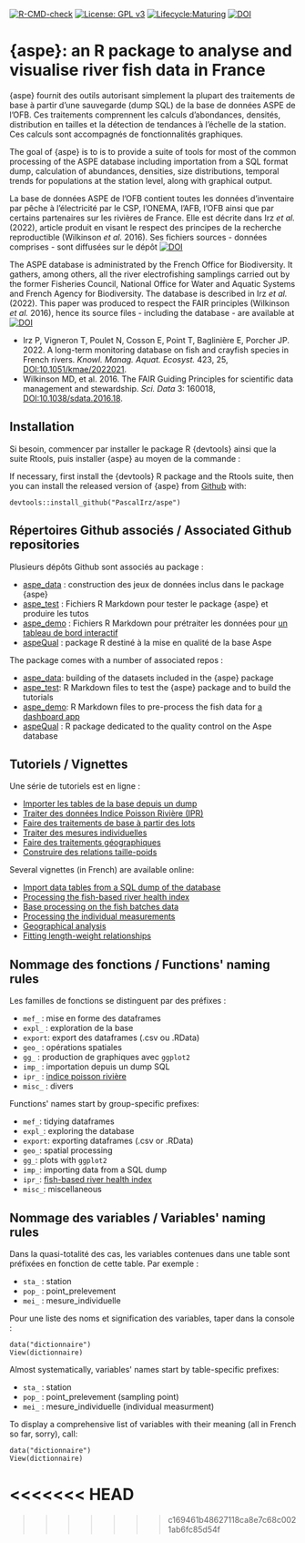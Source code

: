 <!-- badges: start -->
[![R-CMD-check](https://github.com/PascalIrz/aspe/workflows/R-CMD-check/badge.svg)](https://github.com/PascalIrz/aspe/actions)
[![License: GPL v3](https://img.shields.io/badge/License-GPLv3-blue.svg)](https://www.gnu.org/licenses/gpl-3.0)
[![Lifecycle:Maturing](https://img.shields.io/badge/Lifecycle-Maturing-007EC6)](https://discourse.jupyter.org/t/should-we-adopt-the-tidyverse-package-lifecycle-badges/1310)
[![DOI](https://zenodo.org/badge/323145117.svg)](https://zenodo.org/record/7458005)
<!-- badges: end -->


{aspe}: an R package to analyse and visualise river fish data in France 
====

{aspe} fournit des outils autorisant simplement la plupart des
traitements de base à partir d’une sauvegarde (dump SQL) de la base de
données ASPE de l’OFB. Ces traitements comprennent les calculs
d’abondances, densités, distribution en tailles et la détection de
tendances à l’échelle de la station. Ces calculs sont accompagnés de
fonctionnalités graphiques.

The goal of {aspe} is to is to provide a suite of tools for most of the
common processing of the ASPE database including importation from a SQL
format dump, calculation of abundances, densities, size distributions,
temporal trends for populations at the station level, along with
graphical output.

La base de données ASPE de l’OFB contient toutes les données
d’inventaire par pêche à l’électricité par le CSP, l’ONEMA, l’AFB, l’OFB
ainsi que par certains partenaires sur les rivières de France. Elle est décrite
dans Irz *et al.* (2022), article produit en visant le respect des principes de la recherche reproductible (Wilkinson *et al.* 2016). Ses fichiers sources - données comprises - sont diffusées sur le dépôt [![DOI](https://zenodo.org/badge/DOI/10.5281/zenodo.7099129.svg)](https://doi.org/10.5281/zenodo.7099129)


The ASPE database is administrated by the French Office for Biodiversity. It gathers, among others, all the river electrofishing samplings carried out by the former Fisheries Council, National Office for Water and Aquatic Systems and French Agency for Biodiversity. The database is described in Irz *et al.* (2022). This paper was produced to respect the FAIR principles (Wilkinson *et al.* 2016), hence its source files - including the database - are available at [![DOI](https://zenodo.org/badge/DOI/10.5281/zenodo.7099129.svg)](https://doi.org/10.5281/zenodo.7099129)

- Irz P, Vigneron T, Poulet N, Cosson E, Point T, Baglinière E, Porcher JP. 2022. A long-term monitoring database on fish and crayfish species in French rivers. *Knowl. Manag. Aquat. Ecosyst.* 423, 25, [DOI:10.1051/kmae/2022021](https://doi.org/10.1051/kmae/2022021).
- Wilkinson MD, et al. 2016. The FAIR Guiding Principles for scientific data management and stewardship. *Sci. Data* 3: 160018, [DOI:10.1038/sdata.2016.18](https://doi.org/10.1038/sdata.2016.18).


Installation
------------

Si besoin, commencer par installer le package R {devtools} ainsi que la suite Rtools, puis installer {aspe} au moyen de la commande :

If necessary, first install the {devtools} R package and the Rtools suite, then you can
install the released version of {aspe} from
[Github](https://github.com/PascalIrz/aspe) with:

    devtools::install_github("PascalIrz/aspe")


Répertoires Github associés / Associated Github repositories
------------

Plusieurs dépôts Github sont associés au package :
- [aspe_data](https://github.com/PascalIrz/aspe_data) : construction des jeux de données inclus dans le package {aspe}
- [aspe_test](https://github.com/PascalIrz/aspe_test) : Fichiers R Markdown pour tester le package {aspe} et produire les tutos
- [aspe_demo](https://github.com/PascalIrz/aspe_demo) : Fichiers R Markdown pour prétraiter les données pour [un tableau de bord interactif](https://gitlab.ofb.fr/cedric.mondy1/aspedashboard)
- [aspeQual](https://github.com/PascalIrz/aspeQual) : package R destiné à la mise en qualité de la base Aspe

The package comes with a number of associated repos :
- [aspe_data](https://github.com/PascalIrz/aspe_data): building of the datasets included in the {aspe} package
- [aspe_test](https://github.com/PascalIrz/aspe_test): R Markdown files to test the {aspe} package and to build the tutorials
- [aspe_demo](https://github.com/PascalIrz/aspe_demo): R Markdown files to pre-process the fish data for [a dashboard app](https://gitlab.ofb.fr/cedric.mondy1/aspedashboard)
- [aspeQual](https://github.com/PascalIrz/aspeQual) : R package dedicated to the quality control on the Aspe database


Tutoriels / Vignettes
------------

Une série de tutoriels est en ligne :
- [Importer les tables de la base depuis un dump](https://rpubs.com/kamoke/713407)  
- [Traiter des données Indice Poisson Rivière (IPR)](https://rpubs.com/kamoke/713491)
- [Faire des traitements de base à partir des lots](https://rpubs.com/kamoke/715102)
- [Traiter des mesures individuelles](https://rpubs.com/kamoke/715858)
- [Faire des traitements géographiques](https://rpubs.com/kamoke/716322)
- [Construire des relations taille-poids](https://rpubs.com/kamoke/729779)

Several vignettes (in French) are available online:
- [Import data tables from a SQL dump of the database](https://rpubs.com/kamoke/713407)  
- [Processing the fish-based river health index](https://rpubs.com/kamoke/713491)
- [Base processing on the fish batches data](https://rpubs.com/kamoke/715102)
- [Processing the individual measurements](https://rpubs.com/kamoke/715858)
- [Geographical analysis](https://rpubs.com/kamoke/716322)
- [Fitting length-weight relationships](https://rpubs.com/kamoke/729779)


Nommage des fonctions / Functions' naming rules
---------------

Les familles de fonctions se distinguent par des préfixes :

- `mef_` : mise en forme des dataframes
- `expl_` : exploration de la base
- `export`: export des dataframes (.csv ou .RData)
- `geo_` : opérations spatiales
- `gg_` : production de graphiques avec `ggplot2`
- `imp_` : importation depuis un dump SQL
- `ipr_` : [indice poisson rivière](https://www.kmae-journal.org/articles/kmae/abs/2002/02/kmae2002365p405/kmae2002365p405.html)
- `misc_` : divers

Functions' names start by group-specific prefixes:

- `mef_`: tidying dataframes
- `expl_`: exploring the database
- `export`: exporting dataframes (.csv or .RData)
- `geo_`: spatial processing
- `gg_`: plots with `ggplot2`
- `imp_`: importing data from a SQL dump
- `ipr_`: [fish-based river health index](https://www.researchgate.net/publication/227818978_Development_and_validation_of_a_fish-based_index_FBI_for_the_assessment_of_river_health_in_France)
- `misc_`: miscellaneous

Nommage des variables / Variables' naming rules
---------------

Dans la quasi-totalité des cas, les variables contenues dans une table sont préfixées en fonction de cette table. Par exemple :

- `sta_` : station
- `pop_` : point_prelevement
- `mei_` : mesure_individuelle

Pour une liste des noms et signification des variables, taper dans la console :

    data("dictionnaire")
    View(dictionnaire)


Almost systematically, variables' names start by table-specific prefixes:

- `sta_` : station
- `pop_` : point_prelevement (sampling point)
- `mei_` : mesure_individuelle (individual measurment)

To display a comprehensive list of variables with their meaning (all in French so far, sorry), call:

    data("dictionnaire")
    View(dictionnaire)
<<<<<<< HEAD
=======
    
>>>>>>> c169461b48627118ca8e7c68c0021ab6fc85d54f

